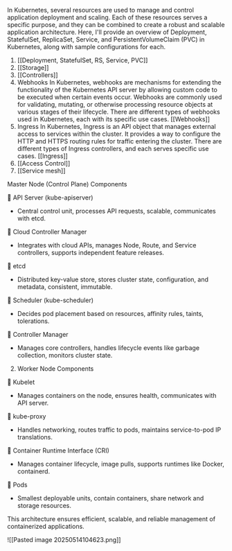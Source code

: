 
In Kubernetes, several resources are used to manage and control application deployment and scaling. Each of these resources serves a specific purpose, and they can be combined to create a robust and scalable application architecture. Here, I'll provide an overview of Deployment, StatefulSet, ReplicaSet, Service, and PersistentVolumeClaim (PVC) in Kubernetes, along with sample configurations for each.

1. [[Deployment, StatefulSet, RS, Service, PVC]]
2. [[Storage]]
3. [[Controllers]]
4. Webhooks
		In Kubernetes, webhooks are mechanisms for extending the functionality of the Kubernetes API server by allowing custom code to be executed when certain events occur. Webhooks are commonly used for validating, mutating, or otherwise processing resource objects at various stages of their lifecycle. There are different types of webhooks used in Kubernetes, each with its specific use cases. [[Webhooks]]
3. Ingress
		In Kubernetes, Ingress is an API object that manages external access to services within the cluster. It provides a way to configure the HTTP and HTTPS routing rules for traffic entering the cluster. There are different types of Ingress controllers, and each serves specific use cases.  [[Ingress]]
4. [[Access Control]]
5. [[Service mesh]]



 Master Node (Control Plane) Components  
  
🔹 API Server (kube-apiserver)  
- Central control unit, processes API requests, scalable, communicates with etcd.  
  
🔹 Cloud Controller Manager  
- Integrates with cloud APIs, manages Node, Route, and Service controllers, supports independent feature releases.  
  
🔹 etcd  
- Distributed key-value store, stores cluster state, configuration, and metadata, consistent, immutable.  
  
🔹 Scheduler (kube-scheduler)  
- Decides pod placement based on resources, affinity rules, taints, tolerations.  
  
🔹 Controller Manager  
- Manages core controllers, handles lifecycle events like garbage collection, monitors cluster state.  
  
2. Worker Node Components  
  
🔸 Kubelet  
- Manages containers on the node, ensures health, communicates with API server.  
  
🔸 kube-proxy  
- Handles networking, routes traffic to pods, maintains service-to-pod IP translations.  
  
🔸 Container Runtime Interface (CRI)  
- Manages container lifecycle, image pulls, supports runtimes like Docker, containerd.  
  
🔸 Pods  
- Smallest deployable units, contain containers, share network and storage resources.  
  
This architecture ensures efficient, scalable, and reliable management of containerized applications.


![[Pasted image 20250514104623.png]]

